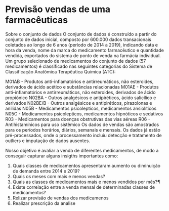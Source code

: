 # Previsão vendas de uma farmacêuticas

Sobre o conjunto de dados
O conjunto de dados é construído a partir do conjunto de dados inicial, composto por 600.000 dados transacionais coletados ao longo de 6 anos (período de 2014 a 2019), indicando data e hora da venda, nome da marca do medicamento farmacêutico e quantidade vendida, exportados do sistema de ponto de venda na farmácia individual. Um grupo selecionado de medicamentos do conjunto de dados (57 medicamentos) é classificado nas seguintes categorias do Sistema de Classificação Anatômica Terapêutica Química (ATC):

M01AB - Produtos anti-inflamatórios e antirreumáticos, não esteroides, derivados de ácido acético e substâncias relacionadas
M01AE - Produtos anti-inflamatórios e antirreumáticos, não esteroides, derivados de ácido propiônico
N02BA - Outros analgésicos e antipiréticos, ácido salicílico e derivados
N02BE/B - Outros analgésicos e antipiréticos, pirazolonas e anilidas
N05B - Medicamentos psicolepticos, medicamentos ansiolíticos
N05C - Medicamentos psicolepticos, medicamentos hipnóticos e sedativos
R03 - Medicamentos para doenças obstrutivas das vias aéreas
R06 - Antihistamínicos para uso sistêmico
Os dados de vendas são amostrados para os períodos horários, diários, semanais e mensais. Os dados já estão pré-processados, onde o processamento incluiu detecção e tratamento de outliers e imputação de dados ausentes.



Nosso objetivo é avaliar a venda de diferentes medicamentos, de modo a conseguir capturar alguns insigths importantes como:                                         
1) Quais classes de medicamentos apresentaram aumento ou diminuição de demanda entre 2014 e 2019?
2) Quais os meses com mais e menos vendas?
3) Quais as classes de medicamentos mais e menos vendidos por mês?¶
4) Existe correlação entre a venda mensal de determinadas classes de medicamentos?
5) Relizar previsão de vendas dos medicamenos
6) Realizar prescrição da analise
